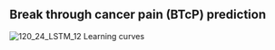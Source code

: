 ## Break through cancer pain (BTcP) prediction


![120_24_LSTM_12 Learning curves](https://user-images.githubusercontent.com/54790722/183015026-9f541567-a9eb-45fd-b438-02d87aba8a47.jpg)
